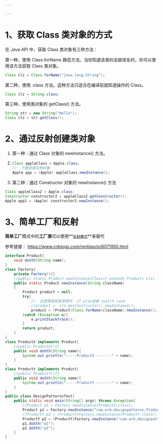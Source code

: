 ```yaml
---

---
```






# 1、获取 Class 类对象的方式

在 Java API 中，获取 Class 类对象有三种方法：

第一种，使用 Class.forName 静态方法。当你知道该类的全路径名时，你可以使用该方法获取 Class 类对象。

```java
Class clz = Class.forName("java.lang.String");
```


第二种，使用 .class 方法。这种方法只适合在编译前就知道操作的 Class。

```java
Class clz = String.class;
```


第三种，使用类对象的 getClass() 方法。

```java
String str = new String("Hello");
Class clz = str.getClass();
```



# 2、通过反射创建类对象

1. 第一种：通过 Class 对象的 newInstance() 方法。

2. ```java
   Class appleClass = Apple.class;
   //  下面这是实例对象
   Apple app = (Apple) appleClass.newInstance();
   ```

   

3. 第二种：通过 Constructor 对象的 newInstance() 方法

```java
Class appleClass2 = Apple.class;
Constructor constructor2 = appleClass2.getConstructor();
Apple app2 = (Apple) constructor2.newInstance();
```



# 3、简单工厂和反射

**简单工厂**模式中的**工厂类**可以使用**[`反射模式`]()**来替代

参考链接： https://www.cnblogs.com/renbiao/p/6071950.html

```java
interface Product{
    void doSth(String name);
}
class Factory{
    private Factory(){}
    //public static Product newInstance(Class<? extends Product> cls)
    public static Product newInstance(String className)
    {
        Product product = null;
        try{
            //  这里使用反射来替代  if else或者 switch case
            //product =  cls.getConstructor().newInstance();
            product = (Product)Class.forName(className).newInstance();
        }catch (Exception e){
            e.printStackTrace();
        }
        return product;
    }
}
class ProductX implements Product{
    //public ProductX(){}
    public void doSth(String name){
        System.out.println("-----ProductX -------" + name);
    }
}
class ProductY implements Product{
    //public ProductY(){}
    public void doSth(String name){
        System.out.println("-----ProductY -------" + name);
    }
}
public class DesignPatternsTest{
    public static void main(String[] args) throws Exception{
        //Product p1 = Factory.newInstance(ProductX.class);
        Product p1 = Factory.newInstance("com.wrb.designpatterns.ProductX");
        //ProductY p2 = (ProductY)Factory.newInstance(ProductY.class);
        ProductY p2 = (ProductY)Factory.newInstance("com.wrb.designpatterns.ProductY");
        p1.doSth("p1");
        p2.doSth("p2");
    }
}
```

